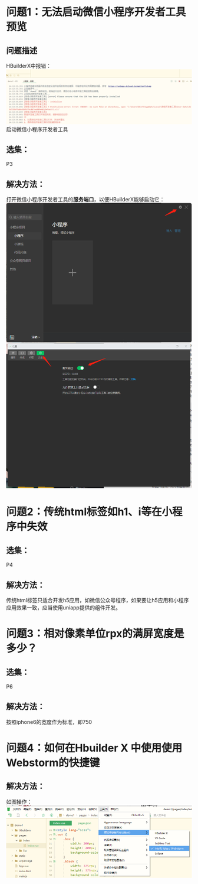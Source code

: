# 问题1：无法启动微信小程序开发者工具预览
## 问题描述
HBuilderX中报错：
![](assets/01-1.png)
启动微信小程序开发者工具
## 选集：
P3
## 解决方法：
打开微信小程序开发者工具的**服务端口**，以便HBuilderX能够启动它：
![](assets/01-2.png)
![](assets/01-3.png)

# 问题2：传统html标签如h1、i等在小程序中失效
## 选集：
P4
## 解决方法：
传统html标签只适合开发h5应用，如微信公众号程序，如果要让h5应用和小程序应用效果一致，应当使用uniapp提供的组件开发。

# 问题3：相对像素单位rpx的满屏宽度是多少？
## 选集：
P6
## 解决方法：
按照iphone6的宽度作为标准，即750

# 问题4：如何在Hbuilder X 中使用使用Webstorm的快捷键
## 解决方法：
如图操作：
![](assets/01-4.png)
